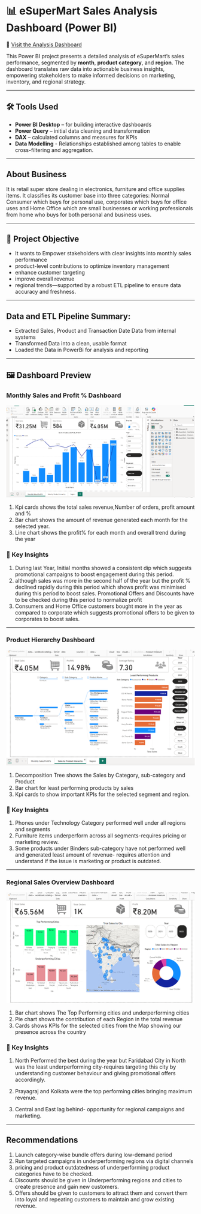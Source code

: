 # 📊 eSuperMart Sales Analysis Dashboard (Power BI)

🔗 [Visit the Analysis Dashboard](https://github.com/Deepanshu985/ESupermart_Sales_Analysis_Dashboard/blob/8406f916421fd2d0637ebcf195aaa26941aaccc3/esupermart_sales_data_analysis.pbix)

This Power BI project presents a detailed analysis of eSuperMart’s sales performance, segmented by **month**, **product category**, and **region**. The dashboard translates raw data into actionable business insights, empowering stakeholders to make informed decisions on marketing, inventory, and regional strategy.

---
## 🛠️ Tools Used
- **Power BI Desktop** – for building interactive dashboards  
- **Power Query** – initial data cleaning and transformation  
- **DAX** – calculated columns and measures for KPIs
- **Data Modelling** - Relationships established among tables to enable cross-filtering and aggregation.

---
## About Business
It is retail super store dealing in electronics, furniture and office supplies items.
It classifies its customer base into three categories: Normal Consumer which buys for personal use, corporates which buys for office uses and Home Office which are small businesses or working professionals from home who buys for both personal and business uses.

--- 
## 🎯 Project Objective
- It wants to Empower stakeholders with clear insights into monthly sales performance
- product-level contributions to optimize inventory management
- enhance customer targeting
- improve overall revenue
- regional trends—supported by a robust ETL pipeline to ensure data accuracy and freshness.

---
## Data and ETL Pipeline Summary:
- Extracted Sales, Product and Transaction Date Data from internal systems
- Transformed Data into a clean, usable format
- Loaded the Data in PowerBi for analysis and reporting

---
## 🖼️ Dashboard Preview

### Monthly Sales and Profit % Dashboard

![Month-wise Sales](https://github.com/Deepanshu985/ESupermart_Sales_Analysis_Dashboard/blob/64f34c17a14110b34b0e938835b53954d6dba07c/output/visuals/Analysis%20month%20%26%20yearly%20%20wise.png)

1. Kpi cards shows the total sales revenue,Number of orders, profit amount and %
2. Bar chart shows the amount of revenue generated each month for the selected year.
3. Line chart shows the profit% for each month and overall trend during the year

### 🧠 Key Insights

1. During last Year, Initial months showed a consistent dip which suggests promotional campaigns to boost engagement during this period.
2. although sales was more in the second half of the year but the profit % declined rapidly during this period which shows profit was minimised during this period to boost sales. Promotional Offers and Discounts have to be checked during this period to normalize profit
3. Consumers and Home Office customers bought more in the year as compared to corporate which suggests promotional offers to be given to corporates to boost sales.

---
### Product Hierarchy Dashboard

![Product-wise Sales](https://github.com/Deepanshu985/ESupermart_Sales_Analysis_Dashboard/blob/64f34c17a14110b34b0e938835b53954d6dba07c/output/visuals/Analysis%20Product%20wise.png)

1. Decomposition Tree shows the Sales by Category, sub-category and Product
2. Bar chart for least performing products by sales
3. Kpi cards to show important KPIs for the selected segment and region.

### 🧠 Key Insights

1. Phones under Technology Category performed well under all regions and segments 
2. Furniture items underperform across all segments-requires pricing or marketing review.
3. Some products under Binders sub-category have not performed well and generated least amount of revenue- requires attention and understand if the issue is marketing or product is outdated.

---
### Regional Sales Overview Dashboard

![Region-wise Sales](https://github.com/Deepanshu985/ESupermart_Sales_Analysis_Dashboard/blob/64f34c17a14110b34b0e938835b53954d6dba07c/output/visuals/Analysis%20Region%20wise.png)

1. Bar chart shows The Top Performing cities and underperforming cities
2. Pie chart shows the contribution of each Region in the total revenue
3. Cards shows KPIs for the selected cities from the Map showing our presence across the country

### 🧠 Key Insights

1. North Performed the best during the year but Faridabad City in North was the least underperforming city-requires targeting this city by understanding customer behaviour and giving promotional offers accordingly.

2. Prayagraj and Kolkata were the top performing cities bringing maximum revenue.

3. Central and East lag behind- opportunity for regional campaigns and marketing.

---
## Recommendations

1. Launch category-wise bundle offers during low-demand period
2. Run targeted campaigns in underperforming regions via digital channels
3. pricing and product outdatedness of underperforming product categories have to be checked.
4. Discounts should be given in Underperforming regions and cities to create presence and gain new customers.
5. Offers should be given to customers to attract them and convert them into loyal and repeating customers to maintain and grow existing revenue.



